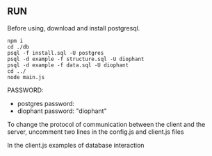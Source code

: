 ## RUN 
Before using, download and install postgresql.
```
npm i
cd ./db
psql -f install.sql -U postgres
psql -d example -f structure.sql -U diophant
psql -d example -f data.sql -U diophant
cd ../
node main.js
```
PASSWORD:
- postgres password: <your-password>
- diophant password: "diophant"

To change the protocol of communication between the client and the server, 
uncomment two lines in the config.js and client.js files

In the client.js examples of database interaction
